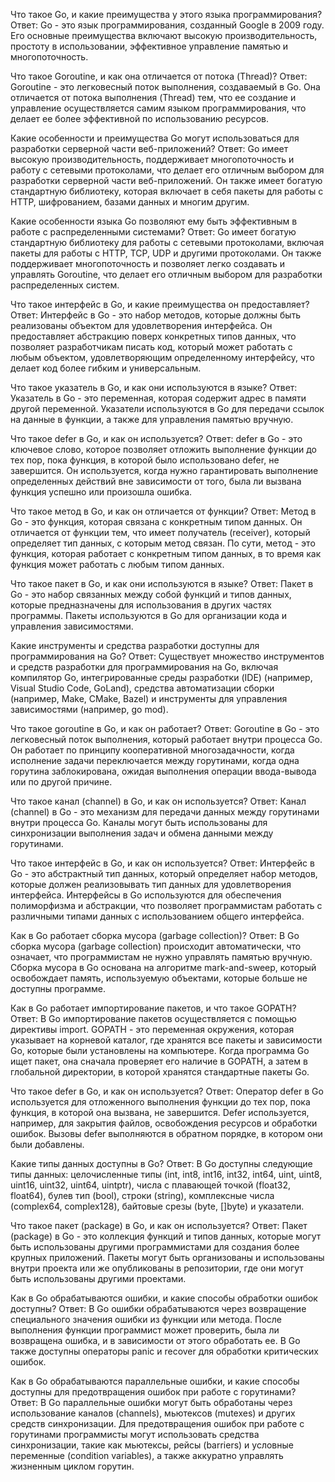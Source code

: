 Что такое Go, и какие преимущества у этого языка программирования?
Ответ: Go - это язык программирования, созданный Google в 2009 году. Его основные преимущества включают высокую производительность, простоту в использовании, эффективное управление памятью и многопоточность.

Что такое Goroutine, и как она отличается от потока (Thread)?
Ответ: Goroutine - это легковесный поток выполнения, создаваемый в Go. Она отличается от потока выполнения (Thread) тем, что ее создание и управление осуществляется самим языком программирования, что делает ее более эффективной по использованию ресурсов.

Какие особенности и преимущества Go могут использоваться для разработки серверной части веб-приложений?
Ответ: Go имеет высокую производительность, поддерживает многопоточность и работу с сетевыми протоколами, что делает его отличным выбором для разработки серверной части веб-приложений. Он также имеет богатую стандартную библиотеку, которая включает в себя пакеты для работы с HTTP, шифрованием, базами данных и многим другим.

Какие особенности языка Go позволяют ему быть эффективным в работе с распределенными системами?
Ответ: Go имеет богатую стандартную библиотеку для работы с сетевыми протоколами, включая пакеты для работы с HTTP, TCP, UDP и другими протоколами. Он также поддерживает многопоточность и позволяет легко создавать и управлять Goroutine, что делает его отличным выбором для разработки распределенных систем.

Что такое интерфейс в Go, и какие преимущества он предоставляет?
Ответ: Интерфейс в Go - это набор методов, которые должны быть реализованы объектом для удовлетворения интерфейса. Он предоставляет абстракцию поверх конкретных типов данных, что позволяет разработчикам писать код, который может работать с любым объектом, удовлетворяющим определенному интерфейсу, что делает код более гибким и универсальным.


Что такое указатель в Go, и как они используются в языке?
Ответ: Указатель в Go - это переменная, которая содержит адрес в памяти другой переменной. Указатели используются в Go для передачи ссылок на данные в функции, а также для управления памятью вручную.

Что такое defer в Go, и как он используется?
Ответ: defer в Go - это ключевое слово, которое позволяет отложить выполнение функции до тех пор, пока функция, в которой было использовано defer, не завершится. Он используется, когда нужно гарантировать выполнение определенных действий вне зависимости от того, была ли вызвана функция успешно или произошла ошибка.

Что такое метод в Go, и как он отличается от функции?
Ответ: Метод в Go - это функция, которая связана с конкретным типом данных. Он отличается от функции тем, что имеет получатель (receiver), который определяет тип данных, с которым метод связан. По сути, метод - это функция, которая работает с конкретным типом данных, в то время как функция может работать с любым типом данных.

Что такое пакет в Go, и как они используются в языке?
Ответ: Пакет в Go - это набор связанных между собой функций и типов данных, которые предназначены для использования в других частях программы. Пакеты используются в Go для организации кода и управления зависимостями.

Какие инструменты и средства разработки доступны для программирования на Go?
Ответ: Существует множество инструментов и средств разработки для программирования на Go, включая компилятор Go, интегрированные среды разработки (IDE) (например, Visual Studio Code, GoLand), средства автоматизации сборки (например, Make, CMake, Bazel) и инструменты для управления зависимостями (например, go mod).


Что такое goroutine в Go, и как он работает?
Ответ: Goroutine в Go - это легковесный поток выполнения, который работает внутри процесса Go.
 Он работает по принципу кооперативной многозадачности, когда исполнение задачи переключается между горутинами,
 когда одна горутина заблокирована, ожидая выполнения операции ввода-вывода или по другой причине.

Что такое канал (channel) в Go, и как он используется?
Ответ: Канал (channel) в Go - это механизм для передачи данных между горутинами внутри процесса Go. 
Каналы могут быть использованы для синхронизации выполнения задач и обмена данными между горутинами.

Что такое интерфейс в Go, и как он используется?
Ответ: Интерфейс в Go - это абстрактный тип данных, который определяет набор методов, 
которые должен реализовывать тип данных для удовлетворения интерфейса. 
Интерфейсы в Go используются для обеспечения полиморфизма и абстракции,
 что позволяет программистам работать с различными типами данных с использованием общего интерфейса.

Как в Go работает сборка мусора (garbage collection)?
Ответ: В Go сборка мусора (garbage collection) происходит автоматически, что означает, что программистам не нужно управлять памятью вручную. Сборка мусора в Go основана на алгоритме mark-and-sweep, который освобождает память, используемую объектами, которые больше не доступны программе.

Как в Go работает импортирование пакетов, и что такое GOPATH?
Ответ: В Go импортирование пакетов осуществляется с помощью директивы import. 
GOPATH - это переменная окружения, которая указывает на корневой каталог,
 где хранятся все пакеты и зависимости Go, которые были установлены на компьютере.
 Когда программа Go ищет пакет, она сначала проверяет его наличие в GOPATH, 
а затем в глобальной директории, в которой хранятся стандартные пакеты Go.

Что такое defer в Go, и как он используется?
Ответ: Оператор defer в Go используется для отложенного выполнения функции до тех пор, 
пока функция, в которой она вызвана, не завершится. Defer используется, например, для закрытия файлов,
 освобождения ресурсов и обработки ошибок. Вызовы defer выполняются в обратном порядке, в котором они были добавлены.

Какие типы данных доступны в Go?
Ответ: В Go доступны следующие типы данных: целочисленные типы (int, int8, int16, int32, int64, uint, uint8, uint16, uint32, uint64, uintptr), 
числа с плавающей точкой (float32, float64), булев тип (bool),
 строки (string), комплексные числа (complex64, complex128), байтовые срезы (byte, []byte) и указатели.

Что такое пакет (package) в Go, и как он используется?
Ответ: Пакет (package) в Go - это коллекция функций и типов данных,
 которые могут быть использованы другими программистами для создания более крупных приложений. 
Пакеты могут быть организованы и использованы внутри проекта или же опубликованы в репозитории,
 где они могут быть использованы другими проектами.

Как в Go обрабатываются ошибки, и какие способы обработки ошибок доступны?
Ответ: В Go ошибки обрабатываются через возвращение специального значения ошибки из функции или метода. 
После выполнения функции программист может проверить, была ли возвращена ошибка, 
и в зависимости от этого обработать ее. В Go также доступны операторы panic и recover для обработки критических ошибок.

Как в Go обрабатываются параллельные ошибки, и какие способы доступны для предотвращения ошибок при работе с горутинами?
Ответ: В Go параллельные ошибки могут быть обработаны через использование каналов (channels),
 мьютексов (mutexes) и других средств синхронизации.
 Для предотвращения ошибок при работе с горутинами программисты могут использовать средства синхронизации, 
такие как мьютексы, рейсы (barriers) и условные переменные (condition variables),
 а также аккуратно управлять жизненным циклом горутин.